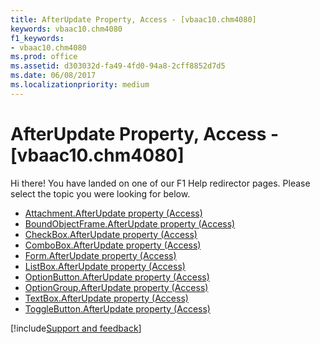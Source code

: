 ```yaml
---
title: AfterUpdate Property, Access - [vbaac10.chm4080]
keywords: vbaac10.chm4080
f1_keywords:
- vbaac10.chm4080
ms.prod: office
ms.assetid: d303032d-fa49-4fd0-94a8-2cff8852d7d5
ms.date: 06/08/2017
ms.localizationpriority: medium
---
```



# AfterUpdate Property, Access - [vbaac10.chm4080]

Hi there! You have landed on one of our F1 Help redirector pages. Please select the topic you were looking for below.

- [Attachment.AfterUpdate property (Access)](https://msdn.microsoft.com/library/556fc6d2-3936-5cc7-0c4f-03274f00cfc2%28Office.15%29.aspx)
- [BoundObjectFrame.AfterUpdate property (Access)](https://msdn.microsoft.com/library/3ebda4de-49c3-bfe7-8743-1c2c98caca58%28Office.15%29.aspx)
- [CheckBox.AfterUpdate property (Access)](https://msdn.microsoft.com/library/eaef525d-4447-86b5-9567-311e7324b720%28Office.15%29.aspx)
- [ComboBox.AfterUpdate property (Access)](https://msdn.microsoft.com/library/13261b5e-6c52-f666-14ff-06c20d23c504%28Office.15%29.aspx)
- [Form.AfterUpdate property (Access)](https://msdn.microsoft.com/library/5002727c-24bc-4067-0e5e-3c63b8b6427e%28Office.15%29.aspx)
- [ListBox.AfterUpdate property (Access)](https://msdn.microsoft.com/library/b71e1b7a-6893-505b-6de8-b877190c76d6%28Office.15%29.aspx)
- [OptionButton.AfterUpdate property (Access)](https://msdn.microsoft.com/library/02ca295b-ff5c-2f6d-12f0-ea0bc176947a%28Office.15%29.aspx)
- [OptionGroup.AfterUpdate property (Access)](https://msdn.microsoft.com/library/30d35bfd-6128-0d68-12c8-56ad6f19c342%28Office.15%29.aspx)
- [TextBox.AfterUpdate property (Access)](https://msdn.microsoft.com/library/690bc0cd-9717-7712-c022-75ba457ca0e3%28Office.15%29.aspx)
- [ToggleButton.AfterUpdate property (Access)](https://msdn.microsoft.com/library/58e20c71-189c-d2df-54a0-42b8fad6ec07%28Office.15%29.aspx)

[!include[Support and feedback](~/includes/feedback-boilerplate.md)]